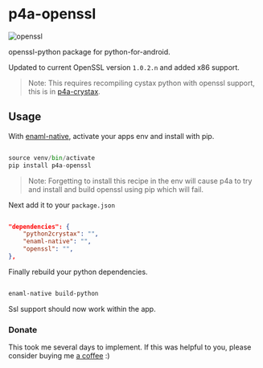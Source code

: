 # p4a-openssl

![openssl](https://img.shields.io/badge/openssl-1.0.2n-brightgreen.svg)

openssl-python package for python-for-android. 

Updated to current OpenSSL version `1.0.2.n` and added x86 support. 

>Note: This requires recompiling cystax python with openssl support, 
this is in [p4a-crystax](https://github.com/frmdstryr/p4a-crystax).


## Usage

With [enaml-native](https://github.com/codelv/enaml-native/), 
activate your apps env and install with pip.

```python

source venv/bin/activate
pip install p4a-openssl

```

> Note: Forgetting to install this recipe in the env will cause p4a to try and install
and build openssl using pip which will fail. 

Next add it to your `package.json`

```json

"dependencies": {
    "python2crystax": "", 
    "enaml-native": "",
    "openssl": "",
}, 

```

Finally rebuild your python dependencies.

```bash

enaml-native build-python

```

Ssl support should now work within the app.


### Donate

This took me several days to implement. If this was helpful to you, 
please consider buying me [a coffee](https://www.codelv.com/donate/) :)

